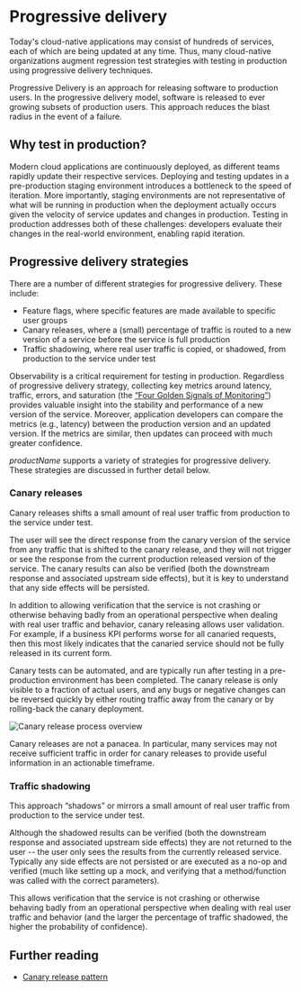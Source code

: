 # Progressive delivery

Today's cloud-native applications may consist of hundreds of services, each of which are being updated at any time. Thus, many cloud-native organizations augment regression test strategies with testing in production using progressive delivery techniques.

Progressive Delivery is an approach for releasing software to production users. In the progressive delivery model, software is released to ever growing subsets of production users. This approach reduces the blast radius in the event of a failure.

## Why test in production?

Modern cloud applications are continuously deployed, as different teams rapidly update their respective services. Deploying and testing updates in a pre-production staging environment introduces a bottleneck to the speed of iteration. More importantly, staging environments are not representative of what will be running in production when the deployment actually occurs given the velocity of service updates and changes in production. Testing in production addresses both of these challenges: developers evaluate their changes in the real-world environment, enabling rapid iteration.

## Progressive delivery strategies

There are a number of different strategies for progressive delivery. These include:

* Feature flags, where specific features are made available to specific user groups
* Canary releases, where a (small) percentage of traffic is routed to a new version of a service before the service is full production
* Traffic shadowing, where real user traffic is copied, or shadowed, from production to the service under test

Observability is a critical requirement for testing in production. Regardless of progressive delivery strategy, collecting key metrics around latency, traffic, errors, and saturation (the [“Four Golden Signals of Monitoring”](https://landing.google.com/sre/sre-book/chapters/monitoring-distributed-systems/#xref_monitoring_golden-signals)) provides valuable insight into the stability and performance of a new version of the service. Moreover, application developers can compare the metrics (e.g., latency) between the production version and an updated version. If the metrics are similar, then updates can proceed with much greater confidence.

$productName$ supports a variety of strategies for progressive delivery. These strategies are discussed in further detail below.

### Canary releases

Canary releases shifts a small amount of real user traffic from production to the service under test.

The user will see the direct response from the canary version of the service from any traffic that is shifted to the canary release, and they will not trigger or see the response from the current production released version of the service. The canary results can also be verified (both the downstream response and associated upstream side effects), but it is key to understand that any side effects will be persisted.

In addition to allowing verification that the service is not crashing or otherwise behaving badly from an operational perspective when dealing with real user traffic and behavior, canary releasing allows user validation. For example, if a business KPI performs worse for all canaried requests, then this most likely indicates that the canaried service should not be fully released in its current form.

Canary tests can be automated, and are typically run after testing in a pre-production environment has been completed. The canary release is only visible to a fraction of actual users, and any bugs or negative changes can be reversed quickly by either routing traffic away from the canary or by rolling-back the canary deployment.

![Canary release process overview](../../../images/canary-release-overview.png)

Canary releases are not a panacea. In particular, many services may not receive sufficient traffic in order for canary releases to provide useful information in an actionable timeframe.

### Traffic shadowing

This approach “shadows” or mirrors a small amount of real user traffic from production to the service under test.

Although the shadowed results can be verified (both the downstream response and associated upstream side effects) they are not returned to the user -- the user only sees the results from the currently released service. Typically any side effects are not persisted or are executed as a no-op and verified (much like setting up a mock, and verifying that a method/function was called with the correct parameters).

This allows verification that the service is not crashing or otherwise behaving badly from an operational perspective when dealing with real user traffic and behavior (and the larger the percentage of traffic shadowed, the higher the probability of confidence).

## Further reading

* [Canary release pattern](https://blog.getambassador.io/cloud-native-patterns-canary-release-1cb8f82d371a)